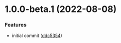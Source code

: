 # 1.0.0-beta.1 (2022-08-08)


### Features

* initial commit ([ddc5354](https://github.com/MirageNet/EpicSocket/commit/ddc5354becad9c53f4161d8ee9a906a293c5413e))
